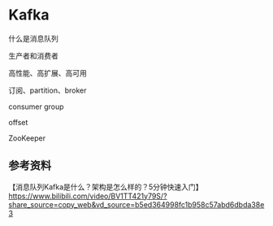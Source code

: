 # Kafka



什么是消息队列

生产者和消费者

高性能、高扩展、高可用

订阅、partition、broker

consumer group

offset

ZooKeeper







## 参考资料

【消息队列Kafka是什么？架构是怎么样的？5分钟快速入门】 https://www.bilibili.com/video/BV1TT421y79S/?share_source=copy_web&vd_source=b5ed364998fc1b958c57abd6dbda38e3